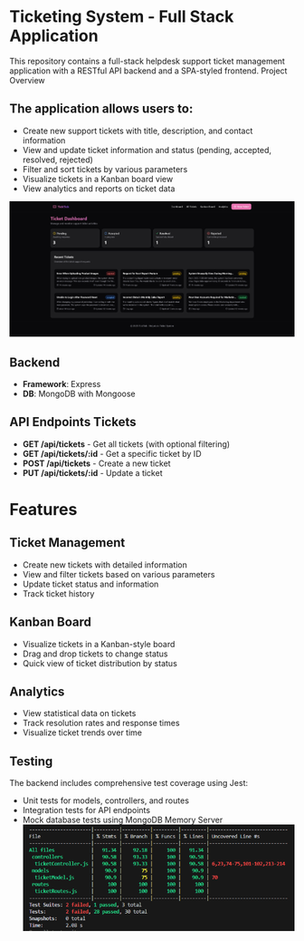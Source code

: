 # Ticketing System - Full Stack Application
This repository contains a full-stack helpdesk support ticket management application with a RESTful API backend and a SPA-styled frontend.
Project Overview

## The application allows users to:
- Create new support tickets with title, description, and contact information
- View and update ticket information and status (pending, accepted, resolved, rejected)
- Filter and sort tickets by various parameters
- Visualize tickets in a Kanban board view
- View analytics and reports on ticket data

![Screenshot](/ex.png)

## Backend
- **Framework**: Express
- **DB**: MongoDB with Mongoose 

## API Endpoints Tickets
- **GET /api/tickets** - Get all tickets (with optional filtering)
- **GET /api/tickets/:id** - Get a specific ticket by ID
- **POST /api/tickets** - Create a new ticket
- **PUT /api/tickets/:id** - Update a ticket

# Features
## Ticket Management

- Create new tickets with detailed information
- View and filter tickets based on various parameters
- Update ticket status and information
- Track ticket history

## Kanban Board

- Visualize tickets in a Kanban-style board
- Drag and drop tickets to change status
- Quick view of ticket distribution by status

## Analytics

- View statistical data on tickets
- Track resolution rates and response times
- Visualize ticket trends over time

## Testing
The backend includes comprehensive test coverage using Jest:

- Unit tests for models, controllers, and routes
- Integration tests for API endpoints
- Mock database tests using MongoDB Memory Server
![Screenshot](/test.png)
